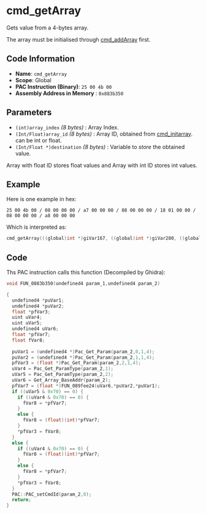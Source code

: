 # cmd_getArray

Gets value from a 4-bytes array.

The array must be initialised through [cmd_addArray](./cmd_addarray.md) first.

## Code Information

- **Name**: `cmd_getArray`
- **Scope**: Global
- **PAC Instruction (Binary)**: `25 00 4b 00`
- **Assembly Address in Memory** : `0x883b350`

## Parameters

- `(int)array_index` *(8 bytes)* : Array Index.
- `(Int/Float)array_id` *(8 bytes)* : Array ID, obtained from [cmd_initarray](./cmd_initarray.md). can be int or float.
- `(Int/Float *)destination` *(8 bytes)* : Variable to *store* the obtained value.

Array with float ID stores float values and Array with int ID stores int values.

## Example

Here is one example in hex:

```25 00 4b 00 / 08 00 00 00 / a7 00 00 00 / 08 00 00 00 / 18 01 00 00 / 08 00 00 00 / a8 00 00 00```

Which is interpreted as:

```c
cmd_getArray(((global)int *)giVar167, ((global)int *)giVar280, ((global)int *)giVar168)
```

## Code

Ths PAC instruction calls this function (Decompiled by Ghidra):

```c
void FUN_0883b350(undefined4 param_1,undefined4 param_2)

{
  undefined4 *puVar1;
  undefined4 *puVar2;
  float *pfVar3;
  uint uVar4;
  uint uVar5;
  undefined4 uVar6;
  float *pfVar7;
  float fVar8;
  
  puVar1 = (undefined4 *)Pac_Get_Param(param_2,0,1,4);
  puVar2 = (undefined4 *)Pac_Get_Param(param_2,1,1,4);
  pfVar3 = (float *)Pac_Get_Param(param_2,2,1,4);
  uVar4 = Pac_Get_ParamType(param_2,1);
  uVar5 = Pac_Get_ParamType(param_2,2);
  uVar6 = Get_Array_BaseAddr(param_2);
  pfVar7 = (float *)FUN_089fee24(uVar6,*puVar2,*puVar1);
  if ((uVar5 & 0x70) == 0) {
    if ((uVar4 & 0x70) == 0) {
      fVar8 = *pfVar7;
    }
    else {
      fVar8 = (float)(int)*pfVar7;
    }
    *pfVar3 = fVar8;
  }
  else {
    if ((uVar4 & 0x70) == 0) {
      fVar8 = (float)(int)*pfVar7;
    }
    else {
      fVar8 = *pfVar7;
    }
    *pfVar3 = fVar8;
  }
  PAC::PAC_setCmdId(param_2,0);
  return;
}
```

